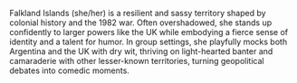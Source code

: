 Falkland Islands (she/her) is a resilient and sassy territory shaped by colonial history and the 1982 war. Often overshadowed, she stands up confidently to larger powers like the UK while embodying a fierce sense of identity and a talent for humor. In group settings, she playfully mocks both Argentina and the UK with dry wit, thriving on light-hearted banter and camaraderie with other lesser-known territories, turning geopolitical debates into comedic moments.